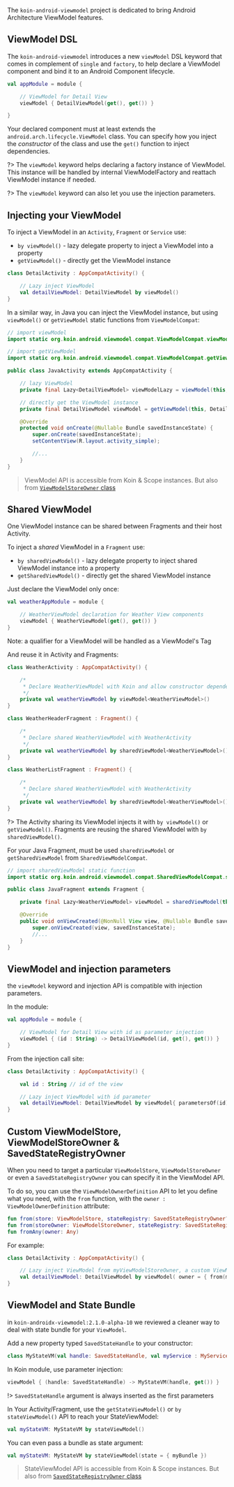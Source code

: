 
The `koin-android-viewmodel` project is dedicated to bring Android Architecture ViewModel features.

## ViewModel DSL

The `koin-android-viewmodel` introduces a new `viewModel` DSL keyword that comes in complement of `single` and `factory`, to help declare a ViewModel
component and bind it to an Android Component lifecycle.

```kotlin
val appModule = module {

    // ViewModel for Detail View
    viewModel { DetailViewModel(get(), get()) }

}
```

Your declared component must at least extends the `android.arch.lifecycle.ViewModel` class. You can specify how you inject the *constructor* of the class
and use the `get()` function to inject dependencies.

?> The `viewModel` keyword helps declaring a factory instance of ViewModel. This instance will be handled by internal ViewModelFactory and reattach ViewModel instance if needed.

?> The `viewModel` keyword can also let you use the injection parameters.

## Injecting your ViewModel

To inject a ViewModel in an `Activity`, `Fragment` or `Service` use:

* `by viewModel()` - lazy delegate property to inject a ViewModel into a property
* `getViewModel()` - directly get the ViewModel instance

```kotlin
class DetailActivity : AppCompatActivity() {

    // Lazy inject ViewModel
    val detailViewModel: DetailViewModel by viewModel()
}
```


In a similar way, in Java you can inject the ViewModel instance, but using `viewModel()` or `getViewModel` static functions from `ViewModelCompat`:

```java
// import viewModel
import static org.koin.android.viewmodel.compat.ViewModelCompat.viewModel;

// import getViewModel
import static org.koin.android.viewmodel.compat.ViewModelCompat.getViewModel;

public class JavaActivity extends AppCompatActivity {

    // lazy ViewModel
    private final Lazy<DetailViewModel> viewModelLazy = viewModel(this, DetailViewModel.class);

    // directly get the ViewModel instance
    private final DetailViewModel viewModel = getViewModel(this, DetailViewModel.class);

    @Override
    protected void onCreate(@Nullable Bundle savedInstanceState) {
        super.onCreate(savedInstanceState);
        setContentView(R.layout.activity_simple);

        //...
    }
}
```

> ViewModel API is accessible from Koin & Scope instances. But also from [`ViewModelStoreOwner` class](https://github.com/InsertKoinIO/koin/tree/master/koin-projects/koin-androidx-viewmodel/src/main/java/org/koin/androidx/viewmodel/ext/android)

## Shared ViewModel

One ViewModel instance can be shared between Fragments and their host Activity.

To inject a *shared* ViewModel in a `Fragment` use:

* `by sharedViewModel()` - lazy delegate property to inject shared ViewModel instance into a property
* `getSharedViewModel()` - directly get the shared ViewModel instance

Just declare the ViewModel only once:

```kotlin
val weatherAppModule = module {

    // WeatherViewModel declaration for Weather View components
    viewModel { WeatherViewModel(get(), get()) }
}
```

Note: a qualifier for a ViewModel will be handled as a ViewModel's Tag

And reuse it in Activity and Fragments:

```kotlin
class WeatherActivity : AppCompatActivity() {

    /*
     * Declare WeatherViewModel with Koin and allow constructor dependency injection
     */
    private val weatherViewModel by viewModel<WeatherViewModel>()
}

class WeatherHeaderFragment : Fragment() {

    /*
     * Declare shared WeatherViewModel with WeatherActivity
     */
    private val weatherViewModel by sharedViewModel<WeatherViewModel>()
}

class WeatherListFragment : Fragment() {

    /*
     * Declare shared WeatherViewModel with WeatherActivity
     */
    private val weatherViewModel by sharedViewModel<WeatherViewModel>()
}
```

?> The Activity sharing its ViewModel injects it with `by viewModel()` or `getViewModel()`. Fragments are reusing  the shared ViewModel with `by sharedViewModel()`.

For your Java Fragment, must be used `sharedViewModel` or `getSharedViewModel` from `SharedViewModelCompat`.

```java
// import sharedViewModel static function
import static org.koin.android.viewmodel.compat.SharedViewModelCompat.sharedViewModel;

public class JavaFragment extends Fragment {

    private final Lazy<WeatherViewModel> viewModel = sharedViewModel(this, WeatherViewModel.class);

    @Override
    public void onViewCreated(@NonNull View view, @Nullable Bundle savedInstanceState) {
        super.onViewCreated(view, savedInstanceState);
        //...
    }
}
```


## ViewModel and injection parameters

the `viewModel` keyword and injection API is compatible with injection parameters.

In the module:

```kotlin
val appModule = module {

    // ViewModel for Detail View with id as parameter injection
    viewModel { (id : String) -> DetailViewModel(id, get(), get()) }
}
```

From the injection call site:

```kotlin
class DetailActivity : AppCompatActivity() {

    val id : String // id of the view

    // Lazy inject ViewModel with id parameter
    val detailViewModel: DetailViewModel by viewModel{ parametersOf(id)}
}
```

## Custom ViewModelStore, ViewModelStoreOwner & SavedStateRegistryOwner

When you need to target a particular `ViewModelStore`, `ViewModelStoreOwner` or even a `SavedStateRegistryOwner` you can specify it in the ViewModel API.

To do so, you can use the `ViewModelOwnerDefinition` API to let you define what you need, with the `from` function, with the `owner : ViewModelOwnerDefinition` attribute:

```kotlin
fun from(store: ViewModelStore, stateRegistry: SavedStateRegistryOwner?)
fun from(storeOwner: ViewModelStoreOwner, stateRegistry: SavedStateRegistryOwner?)
fun fromAny(owner: Any)
```

For example:

```kotlin
class DetailActivity : AppCompatActivity() {

    // Lazy inject ViewModel from myViewModelStoreOwner, a custom ViewModelStoreOwner
    val detailViewModel: DetailViewModel by viewModel( owner = { from(myViewModelStoreOwner) })
}
```

## ViewModel and State Bundle

in `koin-androidx-viewmodel:2.1.0-alpha-10` we reviewed a cleaner way to deal with state bundle for your `ViewModel`.

Add a new property typed `SavedStateHandle` to your constructor:

```kotlin
class MyStateVM(val handle: SavedStateHandle, val myService : MyService) : ViewModel()
```

In Koin module, use parameter injection:

```kotlin
viewModel { (handle: SavedStateHandle) -> MyStateVM(handle, get()) }
```

!> `SavedStateHandle` argument is always inserted as the first parameters

In Your Activity/Fragment, use the `getStateViewModel()` or `by stateViewModel()` API to reach your StateViewModel:

```kotlin
val myStateVM: MyStateVM by stateViewModel()
```

You can even pass a bundle as state argument:

```kotlin
val myStateVM: MyStateVM by stateViewModel(state = { myBundle })
```


> StateViewModel API is accessible from Koin & Scope instances. But also from [`SavedStateRegistryOwner` class](https://github.com/InsertKoinIO/koin/tree/master/koin-projects/koin-androidx-viewmodel/src/main/java/org/koin/androidx/viewmodel/ext/android)





